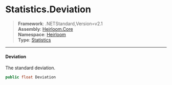 # Statistics.Deviation

> **Framework**: .NETStandard,Version=v2.1  
> **Assembly**: [Heirloom.Core][0]  
> **Namespace**: [Heirloom][0]  
> **Type**: [Statistics][1]

--------------------------------------------------------------------------------

#### Deviation

The standard deviation.

```cs
public float Deviation
```

[0]: ../Heirloom.Core.md
[1]: Heirloom.Statistics.md
